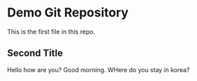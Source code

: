 # Demo Git Repository

This is the first file in this repo.

## Second Title

Hello how are you? Good morning. 
WHere do you stay in korea?

